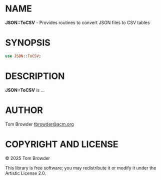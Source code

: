 NAME
====

**JSON::ToCSV** - Provides routines to convert JSON files to CSV tables

SYNOPSIS
========

```raku
use JSON::ToCSV;
```

DESCRIPTION
===========

**JSON::ToCSV** is ...

AUTHOR
======

Tom Browder <tbrowder@acm.org>

COPYRIGHT AND LICENSE
=====================

© 2025 Tom Browder

This library is free software; you may redistribute it or modify it under the Artistic License 2.0.

